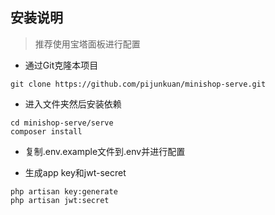 ## 安装说明

>推荐使用宝塔面板进行配置

* 通过Git克隆本项目

```$xslt
git clone https://github.com/pijunkuan/minishop-serve.git
```

* 进入文件夹然后安装依赖
```$xslt
cd minishop-serve/serve
composer install
```

* 复制.env.example文件到.env并进行配置

* 生成app key和jwt-secret
```$xslt
php artisan key:generate
php artisan jwt:secret
```

